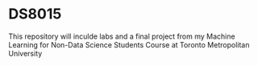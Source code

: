 # DS8015
This repository will inculde labs and a final project from my Machine Learning for Non-Data Science Students Course at Toronto Metropolitan University
